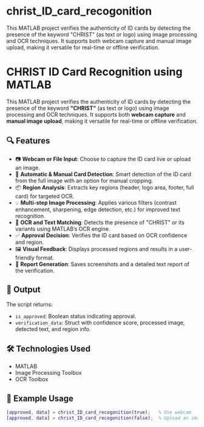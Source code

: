 # christ_ID_card_recogonition
This MATLAB project verifies the authenticity of ID cards by detecting the presence of the keyword "CHRIST" (as text or logo) using image processing and OCR techniques. It supports both webcam capture and manual image upload, making it versatile for real-time or offline verification.


# CHRIST ID Card Recognition using MATLAB

This MATLAB project verifies the authenticity of ID cards by detecting the presence of the keyword **"CHRIST"** (as text or logo) using image processing and OCR techniques. It supports both **webcam capture** and **manual image upload**, making it versatile for real-time or offline verification.

## 🔍 Features

- 📷 **Webcam or File Input**: Choose to capture the ID card live or upload an image.
- 🧠 **Automatic & Manual Card Detection**: Smart detection of the ID card from the full image with an option for manual cropping.
- 📦 **Region Analysis**: Extracts key regions (header, logo area, footer, full card) for targeted OCR.
- 💡 **Multi-step Image Processing**: Applies various filters (contrast enhancement, sharpening, edge detection, etc.) for improved text recognition.
- 🧾 **OCR and Text Matching**: Detects the presence of "CHRIST" or its variants using MATLAB’s OCR engine.
- ✅ **Approval Decision**: Verifies the ID card based on OCR confidence and region.
- 🖼️ **Visual Feedback**: Displays processed regions and results in a user-friendly format.
- 📁 **Report Generation**: Saves screenshots and a detailed text report of the verification.

## 📂 Output

The script returns:
- `is_approved`: Boolean status indicating approval.
- `verification_data`: Struct with confidence score, processed image, detected text, and region info.

## 🛠️ Technologies Used

- MATLAB
- Image Processing Toolbox
- OCR Toolbox

## 🧪 Example Usage

```matlab
[approved, data] = christ_ID_card_recogonition(true);   % Use webcam
[approved, data] = christ_ID_card_recogonition(false);  % Upload an image
